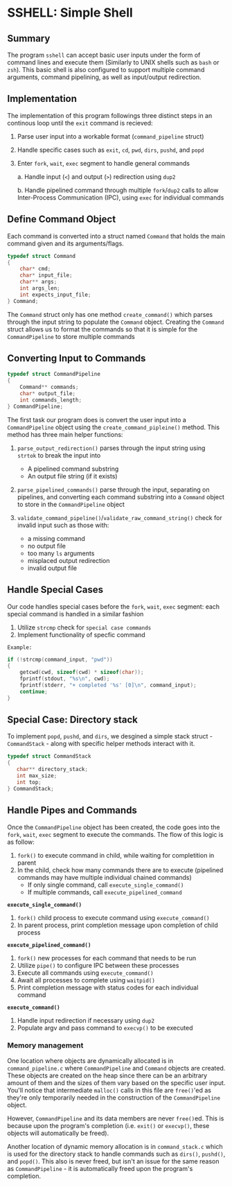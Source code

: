# SSHELL: Simple Shell

## Summary

The program `sshell` can accept basic user inputs under the form of command lines and execute them (Similarly to UNIX shells such as `bash` or `zsh`). This basic shell is also configured to support multiple command arguments, command pipelining, as well as input/output redirection.

## Implementation

The implementation of this program followings three distinct steps in an continous loop until the `exit` command is recieved:

1. Parse user input into a workable format (`command_pipeline` struct)
2. Handle specific cases such as `exit`, `cd`, `pwd`, `dirs`, `pushd`, and `popd`
3. Enter `fork`, `wait`, `exec` segment to handle general commands

    a. Handle input (`<`) and output (`>`) redirection using `dup2`

    b. Handle pipelined command through multiple `fork`/`dup2` calls to allow Inter-Process Communication (IPC), using `exec` for individual commands

## Define Command Object

Each command is converted into a struct named `Command` that holds the main command given and its arguments/flags.

```c
typedef struct Command
{
    char* cmd;
    char* input_file;
    char** args;
    int args_len;
    int expects_input_file;
} Command;
```

The `Command` struct only has one method `create_command()` which parses through the input string to populate the `Command` object. Creating the `Command` struct allows us to format the commands so that it is simple for the `CommandPipeline` to store multiple commands

## Converting Input to Commands

```c
typedef struct CommandPipeline
{
    Command** commands;
    char* output_file;
    int commands_length;
} CommandPipeline;
```

The first task our program does is convert the user input into a `CommandPipeline` object using the `create_command_pipleine()` method. This method has three main helper functions:

1. `parse_output_redirection()` parses through the input string using `strtok` to break the input into
    - A pipelined command substring
    - An output file string (if it exists)

2. `parse_pipelined_commands()` parse through the input, separating on pipelines, and converting each command substring into a `Command` object to store in the `CommandPipeline` object

3. `validate_command_pipeline()`/`validate_raw_command_string()` check for invalid input such as those with:
    - a missing command
    - no output file
    - too many `ls` arguments
    - misplaced output redirection
    - invalid output file


## Handle Special Cases

Our code handles special cases before the `fork`, `wait`, `exec` segment: each special command is handled in a similar fashion

1. Utilize `strcmp` check for `special case commands`
2. Implement functionality of specfic command

`Example:`
```c
if (!strcmp(command_input, "pwd"))
{
    getcwd(cwd, sizeof(cwd) * sizeof(char));
    fprintf(stdout, "%s\n", cwd);
    fprintf(stderr, "+ completed '%s' [0]\n", command_input);
    continue;
}
```

## Special Case: Directory stack

To implement `popd`, `pushd`, and `dirs`, we desgined a simple stack struct - `CommandStack` - along with specific helper methods interact with it.

```c
typedef struct CommandStack
{
   char** directory_stack;
   int max_size;
   int top;
} CommandStack;
```

## Handle Pipes and Commands

Once the `CommandPipeline` object has been created, the code goes into the `fork`, `wait`, `exec` segment to execute the commands. The flow of this logic is as follow:
1. `fork()` to execute command in child, while waiting for completition in parent
2. In the child, check how many commands there are to execute (pipelined commands may have multiple individual chained commands)
    - If only single command, call `execute_single_command()`
    - If multiple commands, call `execute_pipelined_command`

**`execute_single_command()`**
1. `fork()` child process to execute command using `execute_command()`
2. In parent process, print completion message upon completion of child process

**`execute_pipelined_command()`**
1. `fork()` new processes for each command that needs to be run
2. Utilize `pipe()` to configure IPC between these processes
3. Execute all commands using `execute_command()`
3. Await all processes to complete using `waitpid()`
4. Print completion message with status codes for each individual command

**`execute_command()`**
1. Handle input redirection if necessary using `dup2`
2. Populate argv and pass command to `execvp()` to be executed
### Memory management

One location where objects are dynamically allocated is in `command_pipeline.c` where `CommandPipeline` and `Command` objects are created. These objects are created on the heap since there can be an arbitrary amount of them and the sizes of them vary based on the specific user input. You'll notice that intermediate `malloc()` calls in this file are `free()`'ed as they're only temporarily needed in the construction of the `CommandPipeline` object.

However, `CommandPipeline` and its data members are never `free()`ed. This is because upon the program's completion (i.e. `exit()` or `execvp()`, these objects will automatically be freed).

Another location of dynamic memory allocation is in `command_stack.c` which is used for the directory stack to handle commands such as `dirs()`, `pushd()`, and `popd()`. This also is never freed, but isn't an issue for the same reason as `CommandPipeline` - it is automatically freed upon the program's completion.